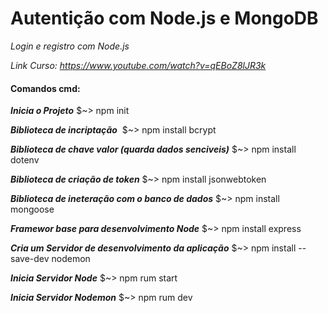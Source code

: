 # Autentição com Node.js e MongoDB

*Login e registro com Node.js*

*Link Curso: https://www.youtube.com/watch?v=qEBoZ8lJR3k*

#### Comandos cmd:

***Inicia o Projeto***
    $~> npm init

***Biblioteca de incriptação***
​	$~> npm install bcrypt

***Biblioteca de chave valor (quarda dados senciveis)***
    $~> npm install dotenv

***Biblioteca de criação de token***
    $~> npm install jsonwebtoken

***Biblioteca de ineteração com o banco de dados***
    $~> npm install mongoose

***Framewor base para desenvolvimento Node***
    $~> npm install express

***Cria um Servidor de desenvolvimento da aplicação***
    $~> npm install --save-dev nodemon


***Inicia Servidor Node***
    $~> npm rum start

***Inicia Servidor Nodemon***
    $~> npm rum dev